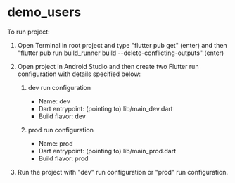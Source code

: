 # demo_users

To run project:
1. Open Terminal in root project and type "flutter pub get" (enter) and then "flutter pub run build_runner build --delete-conflicting-outputs" (enter)
2. Open project in Android Studio and then create two Flutter run configuration with details specified below:
   1. dev run configuration 
      - Name: dev
      - Dart entrypoint: (pointing to) lib/main_dev.dart
      - Build flavor: dev

   2. prod run configuration
      - Name: prod
      - Dart entrypoint: (pointing to) lib/main_prod.dart
      - Build flavor: prod
   
3. Run the project with "dev" run configuration or "prod" run configuration.
